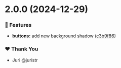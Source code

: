 # 2.0.0 (2024-12-29)

### 🚀 Features

- **buttons:** add new background shadow ([c3b9f86](https://github.com/deepakkurmi5/tuskydesign/commit/c3b9f86))

### ❤️ Thank You

- Juri @juristr